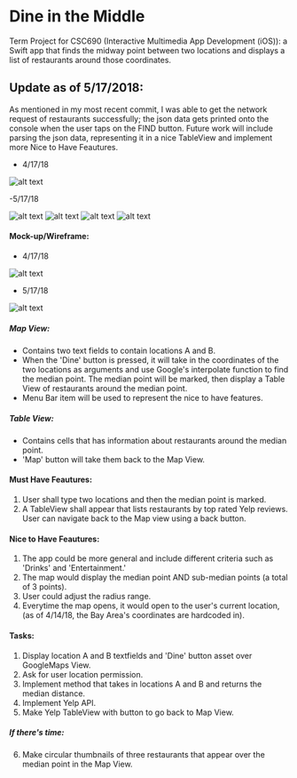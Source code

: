 # Dine in the Middle
Term Project for CSC690 (Interactive Multimedia App Development (iOS)): a Swift app that finds the midway point between two locations and displays a list of restaurants around those coordinates.

## Update as of 5/17/2018:
As mentioned in my most recent commit, I was able to get the network request of restaurants successfully; the json data gets printed onto the console when the user taps on the FIND button. Future work will include parsing the json data, representing it in a nice TableView and implement more Nice to Have Feautures.

- 4/17/18

![alt text](https://image.ibb.co/iT47z7/Screen_Shot_2018_04_17_at_1_13_24_PM.png)

-5/17/18

![alt text](https://image.ibb.co/d7aZ0d/i_OSDemo517181.png)
![alt text](https://image.ibb.co/dCEzYy/i_OSDemo517182.png)
![alt text](https://image.ibb.co/bOuoRJ/i_OSDemo517183.png)
![alt text](https://image.ibb.co/cyc8RJ/i_OSDemo517184.png)

#### Mock-up/Wireframe:
- 4/17/18

![alt text](https://preview.ibb.co/fttWsS/IMG_4917.jpg)

- 5/17/18

![alt text](https://image.ibb.co/dKEu0d/i_OSWireframe51718.png)

##### Map View:
- Contains two text fields to contain locations A and B.
- When the 'Dine' button is pressed, it will take in the coordinates of the two locations as arguments and use Google's interpolate function to find the median point. The median point will be marked, then display a Table View of restaurants around the median point.
- Menu Bar item will be used to represent the nice to have features.
##### Table View:
- Contains cells that has information about restaurants around the median point.
- 'Map' button will take them back to the Map View.

#### Must Have Feautures:
1) User shall type two locations and then the median point is marked.
2) A TableView shall appear that lists restaurants by top rated Yelp reviews. User can navigate back to the Map view using a back button.

#### Nice to Have Feautures:
1) The app could be more general and include different criteria such as 'Drinks' and 'Entertainment.'
2) The map would display the median point AND sub-median points (a total of 3 points).
3) User could adjust the radius range.
4) Everytime the map opens, it would open to the user's current location, (as of 4/14/18, the Bay Area's coordinates are hardcoded in).

#### Tasks:
1) Display location A and B textfields and 'Dine' button asset over GoogleMaps View.
2) Ask for user location permission.
3) Implement method that takes in locations A and B and returns the median distance.
4) Implement Yelp API.
5) Make Yelp TableView with button to go back to Map View.
##### If there's time:
6) Make circular thumbnails of three restaurants that appear over the median point in the Map View.
